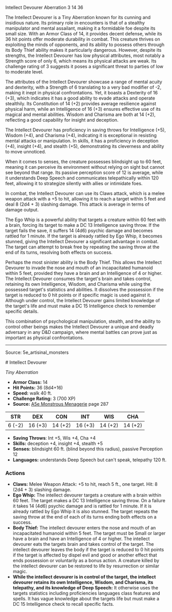 <MonsterName/>Intellect Devourer</MonsterName>
<CreatureType/>Aberration</CreatureType>
<CR/>3</CR>
<AC/>14</AC>
<HP/>36</HP>
<summary>The Intellect Devourer is a Tiny Aberration known for its cunning and insidious nature. Its primary role in encounters is that of a stealthy manipulator and mental assailant, making it a formidable foe despite its small size. With an Armor Class of 14, it provides decent defense, while its 36 hit points offer moderate durability in combat. This creature thrives on exploiting the minds of opponents, and its ability to possess others through its Body Thief ability makes it particularly dangerous. However, despite its strengths, the Intellect Devourer has low physical attributes, most notably a Strength score of only 6, which means its physical attacks are weak. Its challenge rating of 3 suggests it poses a significant threat to parties of low to moderate level.</summary>

<detail>

The attributes of the Intellect Devourer showcase a range of mental acuity and dexterity, with a Strength of 6 translating to a very bad modifier of -2, making it inept in physical confrontations. Yet, it boasts a Dexterity of 16 (+3), which indicates it has a good ability to evade attacks and operate stealthily. Its Constitution of 14 (+2) provides average resilience against physical harm, while an Intelligence of 16 (+3) ensures effective use of its magical and mental abilities. Wisdom and Charisma are both at 14 (+2), reflecting a good capability for insight and deception.

The Intellect Devourer has proficiency in saving throws for Intelligence (+5), Wisdom (+4), and Charisma (+4), indicating it is exceptional in resisting mental attacks or manipulation. In skills, it has a proficiency in deception (+4), insight (+4), and stealth (+5), demonstrating its cleverness and ability to move unnoticed.

When it comes to senses, the creature possesses blindsight up to 60 feet, meaning it can perceive its environment without relying on sight but cannot see beyond that range. Its passive perception score of 12 is average, while it understands Deep Speech and communicates telepathically within 120 feet, allowing it to strategize silently with allies or intimidate foes.

In combat, the Intellect Devourer can use its Claws attack, which is a melee weapon attack with a +5 to hit, allowing it to reach a target within 5 feet and deal 8 (2d4 + 3) slashing damage. This attack is average in terms of damage output.

The Ego Whip is a powerful ability that targets a creature within 60 feet with a brain, forcing its target to make a DC 13 Intelligence saving throw. If the target fails the save, it suffers 14 (4d6) psychic damage and becomes rattled for 1 minute. If the target is already rattled by Ego Whip, it becomes stunned, giving the Intellect Devourer a significant advantage in combat. The target can attempt to break free by repeating the saving throw at the end of its turns, resolving both effects on success.

Perhaps the most sinister ability is the Body Thief. This allows the Intellect Devourer to invade the nose and mouth of an incapacitated humanoid within 5 feet, provided they have a brain and an Intelligence of 4 or higher. The Intellect Devourer consumes the target's brain and takes control, retaining its own Intelligence, Wisdom, and Charisma while using the possessed target's statistics and abilities. It dissolves the possession if the target is reduced to 0 hit points or if specific magic is used against it. Although under control, the Intellect Devourer gains limited knowledge of the target's life and must make a DC 15 Intelligence check to remember specific details.

This combination of psychological manipulation, stealth, and the ability to control other beings makes the Intellect Devourer a unique and deadly adversary in any D&D campaign, where mental battles can prove just as important as physical confrontations.</detail>



---

Source: 5e_artisinal_monsters

<statblock>
# Intellect Devourer

*Tiny* *Aberration*

- **Armor Class:** 14
- **Hit Points:** 36 (8d4+16)
- **Speed:** walk 40 ft.
- **Challenge Rating:** 3 (700 XP)
- **Source:** [A5e Monstrous Menagerie](https://enpublishingrpg.com/products/level-up-monstrous-menagerie-a5e) page 287

| STR | DEX | CON | INT | WIS | CHA |
| --- | --- | --- | --- | --- | --- |
| 6 (-2) | 16 (+3) | 14 (+2) | 16 (+3) | 14 (+2) | 14 (+2) |

- **Saving Throws**: Int +5, Wis +4, Cha +4
- **Skills:** deception +4, insight +4, stealth +5
- **Senses:** blindsight 60 ft. (blind beyond this radius), passive Perception 12
- **Languages:** understands Deep Speech but can't speak, telepathy 120 ft.

### Actions

- **Claws:** Melee Weapon Attack: +5 to hit, reach 5 ft., one target. Hit: 8 (2d4 + 3) slashing damage.
- **Ego Whip:** The intellect devourer targets a creature with a brain within 60 feet. The target makes a DC 13 Intelligence saving throw. On a failure  it takes 14 (4d6) psychic damage and is rattled for 1 minute. If it is already rattled by Ego Whip  it is also stunned. The target repeats the saving throw at the end of each of its turns  ending both effects on a success.
- **Body Thief:** The intellect devourer enters the nose and mouth of an incapacitated humanoid within 5 feet. The target must be Small or larger  have a brain  and have an Intelligence of 4 or higher. The intellect devourer eats the targets brain and takes control of the target. The intellect devourer leaves the body if the target is reduced to 0 hit points  if the target is affected by dispel evil and good or another effect that ends possession  or voluntarily as a bonus action. A creature killed by the intellect devourer can be restored to life by resurrection or similar magic.
- **While the intellect devourer is in control of the target, the intellect devourer retains its own Intelligence, Wisdom, and Charisma, its telepathy, and its knowledge of Deep Speech:** It otherwise uses the targets statistics  including proficiencies  languages  class features  and spells. It has vague knowledge about the targets life but must make a DC 15 Intelligence check to recall specific facts.


</statblock>


